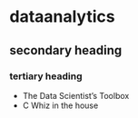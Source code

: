 # dataanalytics
## secondary heading
### tertiary heading
* The Data Scientist’s Toolbox
* C Whiz in the house
